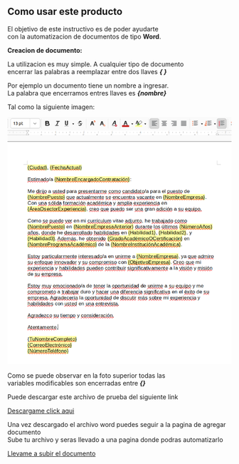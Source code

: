 Como usar este producto
------------

El objetivo de este instructivo es de poder ayudarte   
con la automatizacion de documentos de tipo **Word**.

**Creacion de documento:**    

La utilizacion es muy simple. A cualquier tipo de documento  
encerrar las palabras a reemplazar entre dos llaves ***{ }***   

Por ejemplo un documento tiene un nombre a ingresar.  
La palabra que encerramos entres llaves es ***{nombre}***   

Tal como la siguiente imagen:  

![ImagenTemplate](https://raw.githubusercontent.com/xaviSalazar/automation-doc/master/public/templates/TEMPLATE.png)


Como se puede observar en la foto superior todas las   
variables modificables son encerradas entre ***{}***

Puede descargar este archivo de prueba del siguiente link

[Descargame click aqui](https://d1d5i0xjsb5dtw.cloudfront.net/CartaModelo.docx)   

Una vez descargado el archivo word puedes seguir a la pagina de agregar documento   
Sube tu archivo y seras llevado a una pagina donde podras automatizarlo

[Llevame a subir el documento](https://xavisalazar.github.io/automation-doc/#/automation-doc/edit)
